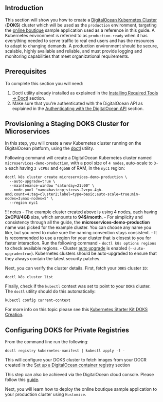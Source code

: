 ## Introduction

This section will show you how to create a [DigitalOcean Kubernetes Cluster](https://docs.digitalocean.com/products/kubernetes/) (**DOKS**) cluster which will be used as the `production` environment, targeting the [online boutique](https://github.com/digitalocean/kubernetes-sample-apps/tree/master/microservices-demo) sample application used as a reference in this guide.
A Kubernetes environment is referred to as `production-ready` when it has everything needed to serve traffic to real end users and has the resources to adapt to changing demands. A production environment should be secure, scalable, highly available and reliable, and must provide logging and monitoring capabilities that meet organizational requirements.

## Prerequisites

To complete this section you will need:

1. Doctl utility already installed as explained in the [Installing Required Tools -> Doctl](installing-required-tools.md#installing-doctl) section.
2. Make sure that you're authenticated with the DigitalOcean API as explained in the [Authenticating with the DigitalOcean API](do-api-auth.md) section.

## Provisioning a Staging DOKS Cluster for Microservices

In this step, you will create a new Kubernetes cluster running on the DigitalOcean platform, using the [doctl](https://docs.digitalocean.com/reference/doctl/) utility.

Following command will create a DigitalOcean Kubernetes cluster named `microservices-demo-production`, with a pool size of `4 nodes`, auto-scale to `3-5` each having `2 vCPUs` and `4gbGB` of RAM, in the `nyc1` region:

```shell
doctl k8s cluster create microservices-demo-production \
  --auto-upgrade=true \
  --maintenance-window "saturday=21:00" \
  --node-pool "name=basicnp;size=s-2vcpu-4gb-amd;count=4;tag=cluster2;label=type=basic;auto-scale=true;min-nodes=3;max-nodes=5" \
  --region nyc1
```

!!! notes
    - The example cluster created above is using 4 nodes, each having **2vCPU/4GB** size, which amounts to **94$/month**.
    - For simplicity and consistency through all the guide, the **microservices-demo-production** name was picked for the example cluster. You can choose any name you like, but you need to make sure the naming convention stays consistent.
    - It is recommended to use a region for your cluster that is closest to you for faster interaction. Run the following command - `doctl k8s options regions` to check available regions.
    - Cluster [auto upgrade](https://docs.digitalocean.com/products/kubernetes/how-to/upgrade-cluster/#automatically) is enabled (`--auto-upgrade=true`). Kubernetes clusters should be auto-upgraded to ensure that they always contain the latest security patches.

Next, you can verify the cluster details. First, fetch your `DOKS` cluster `ID`:

```shell
doctl k8s cluster list
```

Finally, check if the `kubectl` context was set to point to your `DOKS` cluster. The `doctl` utility should do this automatically:

```shell
kubectl config current-context
```

For more info on this topic please see this [Kubernetes Starter Kit DOKS Creation](https://github.com/digitalocean/Kubernetes-Starter-Kit-Developers/tree/main/01-setup-DOKS#step-3---creating-the-doks-cluster).

## Configuring DOKS for Private Registries

From the command line run the following:

```shell
doctl registry kubernetes-manifest | kubectl apply -f -
```

This will configure your DOKS cluster to fetch images from your DOCR created in the [Set up a DigitalOcean container registry](setup-docr.md) section

This step can also be achieved via the DigitalOcean cloud console. Please follow this [guide](https://docs.digitalocean.com/products/container-registry/how-to/use-registry-docker-kubernetes/#kubernetes-integration).

Next, you will learn how to deploy the online boutique sample application to your production cluster using `Kustomize`.
